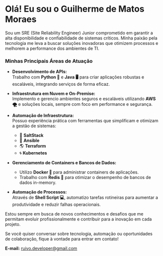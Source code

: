 # Olá! Eu sou o Guilherme de Matos Moraes

Sou um SRE (Site Reliability Engineer) Junior comprometido em garantir a alta disponibilidade e confiabilidade de sistemas críticos. Minha paixão pela tecnologia me leva a buscar soluções inovadoras que otimizem processos e melhorem a performance dos ambientes de TI.

### Minhas Principais Áreas de Atuação

- **Desenvolvimento de APIs:**  
  Trabalho com **Python 🐍** e **Java 🖥️** para criar aplicações robustas e escaláveis, integrando serviços de forma eficaz.

- **Infraestrutura em Nuvem e On-Premise:**  
  Implemento e gerencio ambientes seguros e escaláveis utilizando **AWS 🌪️** e soluções locais, sempre com foco em performance e segurança.

- **Automação de Infraestrutura:**  
  Possuo experiência prática com ferramentas que simplificam e otimizam a gestão de sistemas:  
  - 🔨 **SaltStack**  
  - 🤖 **Ansible**  
  - 🌎 **Terraform**  
  - 🌀 **Kubernetes**

- **Gerenciamento de Containers e Bancos de Dados:**  
  - Utilizo **Docker 🐳** para administrar containers de aplicações.  
  - Trabalho com **Redis 🔴** para otimizar o desempenho de bancos de dados in-memory.

- **Automação de Processos:**  
  Através de **Shell Script 💻**, automatizo tarefas rotineiras para aumentar a produtividade e reduzir falhas operacionais.

Estou sempre em busca de novos conhecimentos e desafios que me permitam evoluir profissionalmente e contribuir para a inovação em cada projeto.

Se você quiser conversar sobre tecnologia, automação ou oportunidades de colaboração, fique à vontade para entrar em contato!

**E-mail:** ruivo.developer@gmail.com
